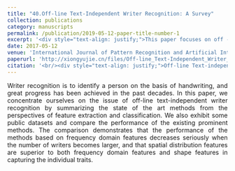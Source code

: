 ```yaml
---
title: "40.Off-line Text-Independent Writer Recognition: A Survey"
collection: publications
category: manuscripts
permalink: /publication/2019-05-12-paper-title-number-1
excerpt: '<div style="text-align: justify;">This paper focuses on off - line text - independent writer recognition. It summarizes methods, shows datasets, and compares performances. Spatial features outperform others in some aspects.</div>'
date: 2017-05-12
venue: 'International Journal of Pattern Recognition and Artificial Intelligence'
paperurl: 'http://xiongyujie.cn/files/Off-line_Text-Independent_Writer_Recognition_A_Survey.pdf'
citation: '<br/><div style="text-align: justify;">Off-line Text-independent Writer Recognition: A Survey, Y.-J. Xiong, Y. Lu* and Patrick. S. P. Wang, International Journal of Pattern Recognition and Artificial Intelligence, 2017, 31 (5): 1756008</div>'
---
```


<div style="text-align: justify;">Writer recognition is to identify a person on the basis of handwriting, and great progress has been achieved in the past decades. In this paper, we concentrate ourselves on the issue of off-line text-independent writer recognition by summarizing the state of the art methods from the perspectives of feature extraction and classification. We also exhibit some public datasets and compare the performance of the existing prominent methods. The comparison demonstrates that the performance of the methods based on frequency domain features decreases seriously when the number of writers becomes larger, and that spatial distribution features are superior to both frequency domain features and shape features in capturing the individual traits.</div>

<br/>
